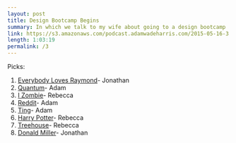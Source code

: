 ```yaml
---
layout: post
title: Design Bootcamp Begins
summary: In which we talk to my wife about going to a design bootcamp
link: https://s3.amazonaws.com/podcast.adamwadeharris.com/2015-05-16-3.mp3
length: 1:03:19
permalink: /3
---
```


Picks:

1. [Everybody Loves Raymond](http://en.wikipedia.org/wiki/Everybody_Loves_Raymond)- Jonathan
1. [Quantum](http://www.amazon.com/Passport-Game-Studios-BAN196528-Quantum/dp/B00GXZUUEM)- Adam
1. [I Zombie](http://www.imdb.com/title/tt3501584/)- Rebecca
1. [Reddit](http://www.reddit.com/)- Adam
1. [Ting](https://ting.com/)- Adam
1. [Harry Potter](http://en.wikipedia.org/wiki/Harry_Potter)- Rebecca
1. [Treehouse](https://teamtreehouse.com)- Rebecca
1. [Donald Miller](http://en.wikipedia.org/wiki/Donald_Miller_(author))- Jonathan
